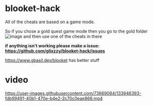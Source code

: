 # blooket-hack
All of the cheats are based on a game mode.

So if you chose a gold quest game mode then you go to the gold folder ![image](https://user-images.githubusercontent.com/73669084/133948292-c476474b-b79b-4760-866e-96ede980ad91.png) and then use one of the cheats in there

**if anything isn't working please make a issue: https://github.com/glixzzy/blooket-hack/issues**

https://www.gbasil.dev/blooket has better stuff

# video 
https://user-images.githubusercontent.com/73669084/133946393-fdb99491-40b1-470e-b4e2-2c70c0eae866.mp4
